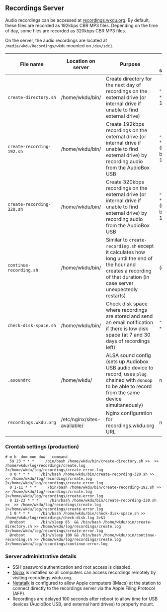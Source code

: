 ## Recordings Server

Audio recordings can be accessed at [recordings.wkdu.org](http://recordings.wkdu.org). By default, these files are recorded as 192kbps CBR MP3 files. Depending on the time of day, some files are recorded as 320kbps CBR MP3 files.

On the server, the audio recordings are located at `/media/wkdu/Recordings/wkdu` mounted on `/dev/sdc1`.

| File name | Location on server | Purpose | Default crontab scheduling |
| --------- | ------------------ | ------- | ------------------ |
| `create-directory.sh` | /home/wkdu/bin/ | Create directory for the next day of recordings on the external drive (or internal drive if unable to find external drive) | `"59 23 * * *"` (daily at 11:59PM) |
| `create-recording-192.sh` | /home/wkdu/bin/ | Create 192kbps recordings on the external drive (or internal drive if unable to find external drive) by recording audio from the AudioBox USB | `"0 1-11 * * *"` (hourly between 1-11AM) |
| `create-recording-320.sh` | /home/wkdu/bin/ | Create 320kbps recordings on the external drive (or internal drive if unable to find external drive) by recording audio from the AudioBox USB | `"0 12-23 * * *"` (hourly between 12-11PM) |
| `continue-recording.sh` | /home/wkdu/bin/ | Similar to `create-recording.sh` except it calculates how long until the end of the hour and creates a recording of that duration (in case server unexpectedly restarts) | (on reboot) |
| `check-disk-space.sh` | /home/wkdu/bin/ | Check disk space where recordings are stored and send an email notification if there is low disk space (at 7 and 30 days of recordings left) | `"1 0 * * *"` (daily) |
| `.asoundrc` | /home/wkdu/ | ALSA sound config (sets up Audiobox USB audio device to record, uses `plug` chained with `dsnoop` to be able to record from the same device simultaneously) | n/a |
| `recordings.wkdu.org` | /etc/nginx/sites-available/ | Nginx configuration for recordings.wkdu.org URL | n/a |

### Crontab settings (production)

    # m h  dom mon dow   command
      59 23 * * *     /bin/bash /home/wkdu/bin/create-directory.sh >>  >> /home/wkdu/log/recordings/create.log 2>/home/wkdu/log/recordings/create-error.log
      0 0 * * *     /bin/bash /home/wkdu/bin/create-recording-320.sh >>  >> /home/wkdu/log/recordings/create.log 2>/home/wkdu/log/recordings/create-error.log
      0 1-11 * * *     /bin/bash /home/wkdu/bin/create-recording-192.sh >>  >> /home/wkdu/log/recordings/create.log 2>/home/wkdu/log/recordings/create-error.log
      0 12-23 * * *     /bin/bash /home/wkdu/bin/create-recording-320.sh >>  >> /home/wkdu/log/recordings/create.log 2>/home/wkdu/log/recordings/create-error.log
      1 0 * * *     /bin/bash /home/wkdu/bin/check-disk-space.sh >> /home/wkdu/log/recordings/check-disk.log 2>&1
      @reboot       /bin/sleep 85  && /bin/bash /home/wkdu/bin/create-directory.sh >> /home/wkdu/log/recordings/create.log 2>/home/wkdu/log/recordings/create-error.log
      @reboot       /bin/sleep 100 && /bin/bash /home/wkdu/bin/continue-recording.sh >> /home/wkdu/log/recordings/create.log 2>/home/wkdu/log/recordings/continue-error.log


### Server administrative details

* SSH password authentication and root access is disabled.
* [Nginx](http://nginx.org/en/docs/http/ngx_http_autoindex_module.html) is installed so all computers can access recordings remotely by visiting recordings.wkdu.org.
* [Netatalk](http://netatalk.sourceforge.net/) is configured to allow Apple computers (iMacs) at the station to connect directly to the recordings server via the Apple Filing Protocol (AFP).
* Recordings are delayed 100 seconds after reboot to allow time for USB devices (AudioBox USB, and external hard drives) to properly mount.

